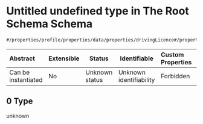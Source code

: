 # Untitled undefined type in The Root Schema Schema

```txt
#/properties/profile/properties/data/properties/drivingLicence#/properties/profile/properties/data/properties/drivingLicence/examples/0
```




| Abstract            | Extensible | Status         | Identifiable            | Custom Properties | Additional Properties | Access Restrictions | Defined In                                                                                       |
| :------------------ | ---------- | -------------- | ----------------------- | :---------------- | --------------------- | ------------------- | ------------------------------------------------------------------------------------------------ |
| Can be instantiated | No         | Unknown status | Unknown identifiability | Forbidden         | Allowed               | none                | [policy_transaction.schema.json\*](../out/policy_transaction.schema.json "open original schema") |

## 0 Type

unknown
